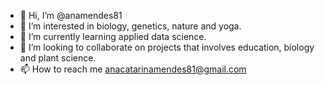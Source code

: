 - 👋 Hi, I’m @anamendes81
- 👀 I’m interested in biology, genetics, nature and yoga.
- 🌱 I’m currently learning applied data science.
- 💞️ I’m looking to collaborate on projects that involves education, biology and plant science.
- 📫 How to reach me anacatarinamendes81@gmail.com

<!---
anamendes81/anamendes81 is a ✨ special ✨ repository because its `README.md` (this file) appears on your GitHub profile.
You can click the Preview link to take a look at your changes.
--->
